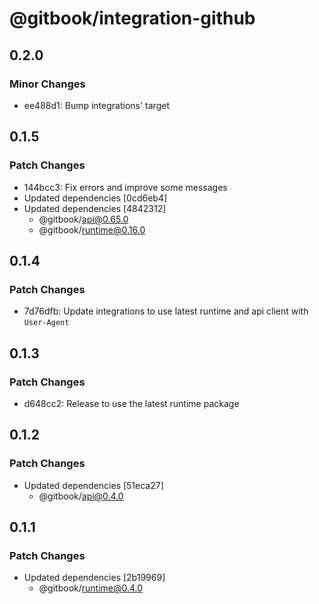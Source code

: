 # @gitbook/integration-github

## 0.2.0

### Minor Changes

-   ee488d1: Bump integrations' target

## 0.1.5

### Patch Changes

-   144bcc3: Fix errors and improve some messages
-   Updated dependencies [0cd6eb4]
-   Updated dependencies [4842312]
    -   @gitbook/api@0.65.0
    -   @gitbook/runtime@0.16.0

## 0.1.4

### Patch Changes

-   7d76dfb: Update integrations to use latest runtime and api client with `User-Agent`

## 0.1.3

### Patch Changes

-   d648cc2: Release to use the latest runtime package

## 0.1.2

### Patch Changes

-   Updated dependencies [51eca27]
    -   @gitbook/api@0.4.0

## 0.1.1

### Patch Changes

-   Updated dependencies [2b19969]
    -   @gitbook/runtime@0.4.0
